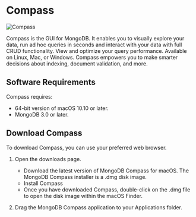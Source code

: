 # Compass

![Compass](./images/01-Compass.png "Compass")

Compass is the GUI for MongoDB. It enables you to visually explore your data, run ad hoc queries in seconds and interact with your data with full CRUD functionality. View and optimize your query performance. Available on Linux, Mac, or Windows. Compass empowers you to make smarter decisions about indexing, document validation, and more.

## Software Requirements
Compass requires:

- 64-bit version of macOS 10.10 or later.
- MongoDB 3.0 or later.

## Download Compass
To download Compass, you can use your preferred web browser.

1. Open the downloads page.

    * Download the latest version of MongoDB Compass for macOS. The MongoDB Compass installer is a .dmg disk image.
    * Install Compass
    * Once you have downloaded Compass, double-click on the .dmg file to open the disk image within the macOS Finder.

1. Drag the MongoDB Compass application to your Applications folder.

